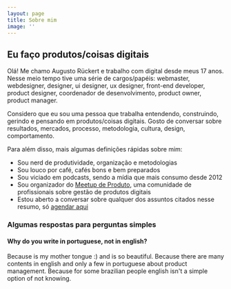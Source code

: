 ```yaml
---
layout: page
title: Sobre mim
image: ''
---
```


## Eu faço produtos/coisas digitais

Olá! Me chamo Augusto Rückert e trabalho com digital desde meus 17 anos. Nesse meio tempo tive uma série de cargos/papéis: webmaster, webdesigner, designer, ui designer, ux designer, front-end developer, product designer, coordenador de desenvolvimento, product owner, product manager.

Considero que eu sou uma pessoa que trabalha entendendo, construindo, gerindo e pensando em produtos/coisas digitais. Gosto de conversar sobre resultados, mercados, processo, metodologia, cultura, design, comportamento.

Para além disso, mais algumas definições rápidas sobre mim:

- Sou nerd de produtividade, organização e metodologias
- Sou louco por café, cafés bons e bem preparados
- Sou viciado em podcasts, sendo a mídia que mais consumo desde 2012
- Sou organizador do [Meetup de Produto](https://www.meetup.com/pt-BR/meetupdeproduto/), uma comunidade de profissionais sobre gestão de produtos digitais
- Estou aberto a conversar sobre qualquer dos assuntos citados nesse resumo, só [agendar aqui](https://calendly.com/augustoruckert/conversar)

### Algumas respostas para perguntas simples

#### Why do you write in portuguese, not in english?

Because is my mother tongue :) and is so beautiful. Because there are many contents in english and only a few in portuguese about product management. Because for some brazilian people english isn't a simple option of not knowing.

